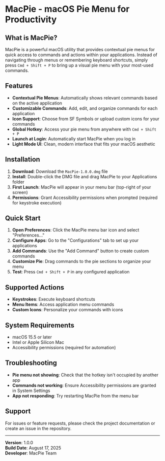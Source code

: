 # MacPie - macOS Pie Menu for Productivity

## What is MacPie?

MacPie is a powerful macOS utility that provides contextual pie menus for quick access to commands and actions within your applications. Instead of navigating through menus or remembering keyboard shortcuts, simply press `Cmd + Shift + P` to bring up a visual pie menu with your most-used commands.

## Features

- **Contextual Pie Menus**: Automatically shows relevant commands based on the active application
- **Customizable Commands**: Add, edit, and organize commands for each application
- **Icon Support**: Choose from SF Symbols or upload custom icons for your commands
- **Global Hotkey**: Access your pie menu from anywhere with `Cmd + Shift + P`
- **Launch at Login**: Automatically start MacPie when you log in
- **Light Mode UI**: Clean, modern interface that fits your macOS aesthetic

## Installation

1. **Download**: Download the `MacPie-1.0.0.dmg` file
2. **Install**: Double-click the DMG file and drag MacPie to your Applications folder
3. **First Launch**: MacPie will appear in your menu bar (top-right of your screen)
4. **Permissions**: Grant Accessibility permissions when prompted (required for keystroke execution)

## Quick Start

1. **Open Preferences**: Click the MacPie menu bar icon and select "Preferences..."
2. **Configure Apps**: Go to the "Configurations" tab to set up your applications
3. **Add Commands**: Use the "Add Command" button to create custom commands
4. **Customize Pie**: Drag commands to the pie sections to organize your menu
5. **Test**: Press `Cmd + Shift + P` in any configured application

## Supported Actions

- **Keystrokes**: Execute keyboard shortcuts
- **Menu Items**: Access application menu commands
- **Custom Icons**: Personalize your commands with icons

## System Requirements

- macOS 15.5 or later
- Intel or Apple Silicon Mac
- Accessibility permissions (required for automation)

## Troubleshooting

- **Pie menu not showing**: Check that the hotkey isn't occupied by another app
- **Commands not working**: Ensure Accessibility permissions are granted in System Settings
- **App not responding**: Try restarting MacPie from the menu bar

## Support

For issues or feature requests, please check the project documentation or create an issue in the repository.

---

**Version**: 1.0.0  
**Build Date**: August 17, 2025  
**Developer**: MacPie Team
